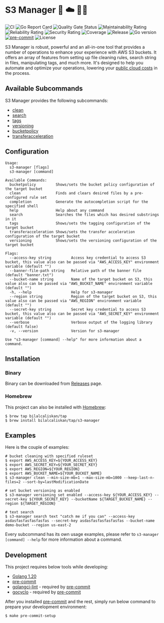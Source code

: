 # S3 Manager :floppy_disk: :cloud: :man_office_worker:
![CI](https://github.com/bilalcaliskan/s3-manager/workflows/CI/badge.svg?event=push)
![Go Report Card](https://goreportcard.com/badge/github.com/bilalcaliskan/s3-manager)
![Quality Gate Status](https://sonarcloud.io/api/project_badges/measure?project=bilalcaliskan_s3-manager&metric=alert_status)
![Maintainability Rating](https://sonarcloud.io/api/project_badges/measure?project=bilalcaliskan_s3-manager&metric=sqale_rating)
![Reliability Rating](https://sonarcloud.io/api/project_badges/measure?project=bilalcaliskan_s3-manager&metric=reliability_rating)
![Security Rating](https://sonarcloud.io/api/project_badges/measure?project=bilalcaliskan_s3-manager&metric=security_rating)
![Coverage](https://sonarcloud.io/api/project_badges/measure?project=bilalcaliskan_s3-manager&metric=coverage)
![Release](https://img.shields.io/github/release/bilalcaliskan/s3-manager.svg)
![Go version](https://img.shields.io/github/go-mod/go-version/bilalcaliskan/s3-manager)
[![pre-commit](https://img.shields.io/badge/pre--commit-enabled-brightgreen?logo=pre-commit)](https://github.com/pre-commit/pre-commit)
![License](https://img.shields.io/badge/License-Apache%202.0-blue.svg)

S3 Manager is robust, powerful and an all-in-one tool that provides a number of operations to enhance your experience
with AWS S3 buckets. It offers an array of features from setting up file cleaning rules, search string in files,
manipulating tags, and much more. It's designed to help you automate and optimize your operations, lowering your [public cloud costs](https://aws.amazon.com/s3/pricing/)
in the process.

## Available Subcommands
S3 Manager provides the following subcommands:

- [clean](cmd/clean)
- [search](cmd/search)
- [tags](cmd/tags)
- [versioning](cmd/versioning)
- [bucketpolicy](cmd/bucketpolicy)
- [transferacceleration](cmd/transferacceleration)

<!-- Add a command and its description -->
## Configuration
```shell
Usage:
  s3-manager [flags]
  s3-manager [command]

Available Commands:
  bucketpolicy         Shows/sets the bucket policy configuration of the target bucket
  clean                Finds and clears desired files by a pre-configured rule set
  completion           Generate the autocompletion script for the specified shell
  help                 Help about any command
  search               Searches the files which has desired substrings in it
  tags                 Shows/sets the tagging configuration of the target bucket
  transferacceleration Shows/sets the transfer acceleration configuration of the target bucket
  versioning           Shows/sets the versioning configuration of the target bucket

Flags:
  --access-key string         Access key credential to access S3 bucket, this value also can be passed via "AWS_ACCESS_KEY" environment variable (default "")
  --banner-file-path string   Relative path of the banner file (default "banner.txt")
  --bucket-name string        Name of the target bucket on S3, this value also can be passed via "AWS_BUCKET_NAME" environment variable (default "")
  -h, --help                  Help for s3-manager
  --region string             Region of the target bucket on S3, this value also can be passed via "AWS_REGION" environment variable (default "")
  --secret-key string         Secret key credential to access S3 bucket, this value also can be passed via "AWS_SECRET_KEY" environment variable (default "")
  --verbose                   Verbose output of the logging library (default false)
  -v, --version               Version for s3-manager

Use "s3-manager [command] --help" for more information about a command.
```

## Installation
### Binary
Binary can be downloaded from [Releases](https://github.com/bilalcaliskan/s3-manager/releases) page.

### Homebrew
This project can also be installed with [Homebrew](https://brew.sh/):
```shell
$ brew tap bilalcaliskan/tap
$ brew install bilalcaliskan/tap/s3-manager
```

## Examples
Here is the couple of examples:
```shell
# bucket cleaning with specified ruleset
$ export AWS_ACCESS_KEY=${YOUR_ACCESS_KEY}
$ export AWS_SECRET_KEY=${YOUR_SECRET_KEY}
$ export AWS_REGION=${YOUR_REGION}
$ export AWS_BUCKET_NAME=${YOUR_BUCKET_NAME}
$ s3-manager clean --min-size-mb=1 --max-size-mb=1000 --keep-last-n-files=2 --sort-by=lastModificationDate

# set bucket versioning as enabled
$ s3-manager versioning set enabled --access-key ${YOUR_ACCESS_KEY} --secret-key ${YOUR_SECRET_KEY} --bucketName ${TARGET_BUCKET_NAME} --region ${TARGET_REGION}

# text search
$ s3-manager search text "catch me if you can" --access-key asdasfasfasfasfasfas --secret-key asdasfasfasfasfasfas --bucket-name demo-bucket --region us-east-2
```

Every subcommand has its own usage examples, please refer to `s3-manager [command] --help` for more information about a command.

## Development
This project requires below tools while developing:
- [Golang 1.20](https://golang.org/doc/go1.20)
- [pre-commit](https://pre-commit.com/)
- [golangci-lint](https://golangci-lint.run/usage/install/) - required by [pre-commit](https://pre-commit.com/)
- [gocyclo](https://github.com/fzipp/gocyclo) - required by [pre-commit](https://pre-commit.com/)


After you installed [pre-commit](https://pre-commit.com/) and the rest, simply run below command to prepare your
development environment:
```shell
$ make pre-commit-setup
```
